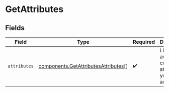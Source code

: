 # GetAttributes


## Fields

| Field                                                                                  | Type                                                                                   | Required                                                                               | Description                                                                            |
| -------------------------------------------------------------------------------------- | -------------------------------------------------------------------------------------- | -------------------------------------------------------------------------------------- | -------------------------------------------------------------------------------------- |
| `attributes`                                                                           | [components.GetAttributesAttributes](../../models/shared/getattributesattributes.md)[] | :heavy_check_mark:                                                                     | Listing of available contact attributes in your account                                |